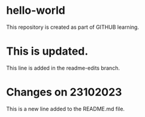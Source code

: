 # hello-world
This repository is created as part of GITHUB learning.

# This is updated.
 This line is added in the readme-edits branch.

# Changes on 23102023
This is a new line added to the README.md file.
